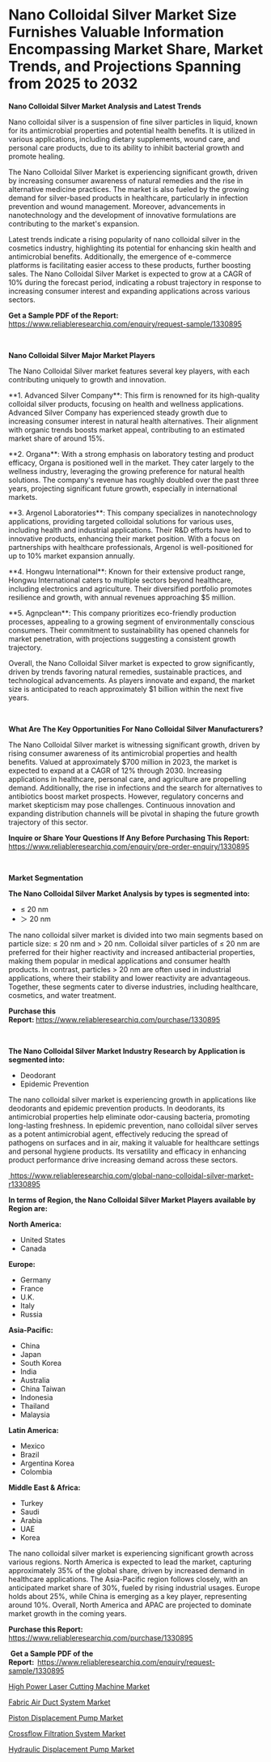 <p><h1>Nano Colloidal Silver Market Size Furnishes Valuable Information Encompassing Market Share, Market Trends, and Projections Spanning from 2025 to 2032</h1></p><p><strong>Nano Colloidal Silver Market Analysis and Latest Trends</strong></p>
<p><p>Nano colloidal silver is a suspension of fine silver particles in liquid, known for its antimicrobial properties and potential health benefits. It is utilized in various applications, including dietary supplements, wound care, and personal care products, due to its ability to inhibit bacterial growth and promote healing.</p><p>The Nano Colloidal Silver Market is experiencing significant growth, driven by increasing consumer awareness of natural remedies and the rise in alternative medicine practices. The market is also fueled by the growing demand for silver-based products in healthcare, particularly in infection prevention and wound management. Moreover, advancements in nanotechnology and the development of innovative formulations are contributing to the market's expansion.</p><p>Latest trends indicate a rising popularity of nano colloidal silver in the cosmetics industry, highlighting its potential for enhancing skin health and antimicrobial benefits. Additionally, the emergence of e-commerce platforms is facilitating easier access to these products, further boosting sales. The Nano Colloidal Silver Market is expected to grow at a CAGR of 10% during the forecast period, indicating a robust trajectory in response to increasing consumer interest and expanding applications across various sectors.</p></p>
<p><strong>Get a Sample PDF of the Report:&nbsp;</strong> <a href="https://www.reliableresearchiq.com/enquiry/request-sample/1330895?utm_campaign=3139&utm_medium=2&utm_source=Github&utm_content=ia&utm_term=26032025&utm_id=nano-colloidal-silver">https://www.reliableresearchiq.com/enquiry/request-sample/1330895</a></p>
<p>&nbsp;</p>
<p><strong>Nano Colloidal Silver Major Market Players</strong></p>
<p><p>The Nano Colloidal Silver market features several key players, with each contributing uniquely to growth and innovation. </p><p>**1. Advanced Silver Company**: This firm is renowned for its high-quality colloidal silver products, focusing on health and wellness applications. Advanced Silver Company has experienced steady growth due to increasing consumer interest in natural health alternatives. Their alignment with organic trends boosts market appeal, contributing to an estimated market share of around 15%. </p><p>**2. Organa**: With a strong emphasis on laboratory testing and product efficacy, Organa is positioned well in the market. They cater largely to the wellness industry, leveraging the growing preference for natural health solutions. The company's revenue has roughly doubled over the past three years, projecting significant future growth, especially in international markets.</p><p>**3. Argenol Laboratories**: This company specializes in nanotechnology applications, providing targeted colloidal solutions for various uses, including health and industrial applications. Their R&D efforts have led to innovative products, enhancing their market position. With a focus on partnerships with healthcare professionals, Argenol is well-positioned for up to 10% market expansion annually.</p><p>**4. Hongwu International**: Known for their extensive product range, Hongwu International caters to multiple sectors beyond healthcare, including electronics and agriculture. Their diversified portfolio promotes resilience and growth, with annual revenues approaching $5 million.</p><p>**5. Agnpclean**: This company prioritizes eco-friendly production processes, appealing to a growing segment of environmentally conscious consumers. Their commitment to sustainability has opened channels for market penetration, with projections suggesting a consistent growth trajectory.</p><p>Overall, the Nano Colloidal Silver market is expected to grow significantly, driven by trends favoring natural remedies, sustainable practices, and technological advancements. As players innovate and expand, the market size is anticipated to reach approximately $1 billion within the next five years.</p></p>
<p>&nbsp;</p>
<p><strong>What Are The Key Opportunities For Nano Colloidal Silver Manufacturers?</strong></p>
<p><p>The Nano Colloidal Silver market is witnessing significant growth, driven by rising consumer awareness of its antimicrobial properties and health benefits. Valued at approximately $700 million in 2023, the market is expected to expand at a CAGR of 12% through 2030. Increasing applications in healthcare, personal care, and agriculture are propelling demand. Additionally, the rise in infections and the search for alternatives to antibiotics boost market prospects. However, regulatory concerns and market skepticism may pose challenges. Continuous innovation and expanding distribution channels will be pivotal in shaping the future growth trajectory of this sector.</p></p>
<p><strong>Inquire or Share Your Questions If Any Before Purchasing This Report:</strong> <a href="https://www.reliableresearchiq.com/enquiry/pre-order-enquiry/1330895?utm_campaign=3139&utm_medium=2&utm_source=Github&utm_content=ia&utm_term=26032025&utm_id=nano-colloidal-silver">https://www.reliableresearchiq.com/enquiry/pre-order-enquiry/1330895</a></p>
<p>&nbsp;</p>
<p><strong>Market Segmentation</strong></p>
<p><strong>The Nano Colloidal Silver Market Analysis by types is segmented into:</strong></p>
<p><ul><li>≤ 20 nm</li><li>＞ 20 nm</li></ul></p>
<p><p>The nano colloidal silver market is divided into two main segments based on particle size: ≤ 20 nm and > 20 nm. Colloidal silver particles of ≤ 20 nm are preferred for their higher reactivity and increased antibacterial properties, making them popular in medical applications and consumer health products. In contrast, particles > 20 nm are often used in industrial applications, where their stability and lower reactivity are advantageous. Together, these segments cater to diverse industries, including healthcare, cosmetics, and water treatment.</p></p>
<p><strong>Purchase this Report:&nbsp;</strong><a href="https://www.reliableresearchiq.com/purchase/1330895?utm_campaign=3139&utm_medium=2&utm_source=Github&utm_content=ia&utm_term=26032025&utm_id=nano-colloidal-silver">https://www.reliableresearchiq.com/purchase/1330895</a></p>
<p>&nbsp;</p>
<p><strong>The Nano Colloidal Silver Market Industry Research by Application is segmented into:</strong></p>
<p><ul><li>Deodorant</li><li>Epidemic Prevention</li></ul></p>
<p><p>The nano colloidal silver market is experiencing growth in applications like deodorants and epidemic prevention products. In deodorants, its antimicrobial properties help eliminate odor-causing bacteria, promoting long-lasting freshness. In epidemic prevention, nano colloidal silver serves as a potent antimicrobial agent, effectively reducing the spread of pathogens on surfaces and in air, making it valuable for healthcare settings and personal hygiene products. Its versatility and efficacy in enhancing product performance drive increasing demand across these sectors.</p></p>
<p><a href="https://www.reliableresearchiq.com/global-nano-colloidal-silver-market-r1330895?utm_campaign=3139&utm_medium=2&utm_source=Github&utm_content=ia&utm_term=26032025&utm_id=nano-colloidal-silver">&nbsp;https://www.reliableresearchiq.com/global-nano-colloidal-silver-market-r1330895</a></p>
<p><strong>In terms of Region, the Nano Colloidal Silver Market Players available by Region are:</strong></p>
<p>
    <p> <strong> North America: </strong>
        <ul>
            <li>United States</li>
            <li>Canada</li>
        </ul>
        </p> 
    <p> <strong> Europe: </strong>
        <ul>
            <li>Germany</li>
            <li>France</li>
            <li>U.K.</li>
            <li>Italy</li>
            <li>Russia</li>
        </ul>
        </p> 
    <p> <strong> Asia-Pacific: </strong>
        <ul>
            <li>China</li>
            <li>Japan</li>
            <li>South Korea</li>
            <li>India</li>
            <li>Australia</li>
            <li>China Taiwan</li>
            <li>Indonesia</li>
            <li>Thailand</li>
            <li>Malaysia</li>
        </ul>
        </p> 
    <p> <strong> Latin America: </strong>
        <ul>
            <li>Mexico</li>
            <li>Brazil</li>
            <li>Argentina Korea</li>
            <li>Colombia</li>
        </ul>
        </p> 
    <p> <strong> Middle East & Africa: </strong>
        <ul>
            <li>Turkey</li>
            <li>Saudi</li>
            <li>Arabia</li>
            <li>UAE</li>
            <li>Korea</li>
        </ul>
    </p>
    </p>
<p><p>The nano colloidal silver market is experiencing significant growth across various regions. North America is expected to lead the market, capturing approximately 35% of the global share, driven by increased demand in healthcare applications. The Asia-Pacific region follows closely, with an anticipated market share of 30%, fueled by rising industrial usages. Europe holds about 25%, while China is emerging as a key player, representing around 10%. Overall, North America and APAC are projected to dominate market growth in the coming years.</p></p>
<p><strong>Purchase this Report: </strong><a href="https://www.reliableresearchiq.com/purchase/1330895?utm_campaign=3139&utm_medium=2&utm_source=Github&utm_content=ia&utm_term=26032025&utm_id=nano-colloidal-silver">https://www.reliableresearchiq.com/purchase/1330895</a></p>
<p>&nbsp;<strong>Get a Sample PDF of the Report:&nbsp;&nbsp;</strong><a href="https://www.reliableresearchiq.com/enquiry/request-sample/1330895?utm_campaign=3139&utm_medium=2&utm_source=Github&utm_content=ia&utm_term=26032025&utm_id=nano-colloidal-silver">https://www.reliableresearchiq.com/enquiry/request-sample/1330895</a></p>
<p><strong></strong></p>
<p><p><a href="https://www.linkedin.com/pulse/comprehensive-evaluation-high-power-laser-cutting-machine-market-mmtrf?utm_campaign=3139&utm_medium=2&utm_source=Github&utm_content=ia&utm_term=26032025&utm_id=nano-colloidal-silver">High Power Laser Cutting Machine Market</a></p><p><a href="https://www.linkedin.com/pulse/fabric-air-duct-system-market-size-growth-analysis-2025-2032-acljf?utm_campaign=3139&utm_medium=2&utm_source=Github&utm_content=ia&utm_term=26032025&utm_id=nano-colloidal-silver">Fabric Air Duct System Market</a></p><p><a href="https://www.linkedin.com/pulse/piston-displacement-pump-market-outlook-complete-industry-analysis-sfsrf?utm_campaign=3139&utm_medium=2&utm_source=Github&utm_content=ia&utm_term=26032025&utm_id=nano-colloidal-silver">Piston Displacement Pump Market</a></p><p><a href="https://www.linkedin.com/pulse/providing-industry-analysis-andforecasts-between-2025-2032-hopnf?utm_campaign=3139&utm_medium=2&utm_source=Github&utm_content=ia&utm_term=26032025&utm_id=nano-colloidal-silver">Crossflow Filtration System Market</a></p><p><a href="https://www.linkedin.com/pulse/regional-development-deployment-production-cost-hydraulic-displacement-opmif?utm_campaign=3139&utm_medium=2&utm_source=Github&utm_content=ia&utm_term=26032025&utm_id=nano-colloidal-silver">Hydraulic Displacement Pump Market</a></p></p>